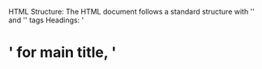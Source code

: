 HTML Structure: The HTML document follows a standard structure with
'<head>' and '<body>' tags
Headings: '<h1>' for main title, '<h2>